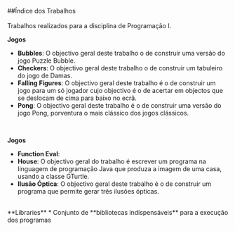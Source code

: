 ##Índice dos Trabalhos
<br><br>
Trabalhos realizados para a disciplina de Programação I. 

**Jogos**
* **Bubbles**: O objectivo geral deste trabalho o de construir uma versão do jogo Puzzle Bubble.
* **Checkers**: O objectivo geral deste trabalho o de construir um tabuleiro do jogo de Damas.
* **Falling Figures**: O objectivo geral deste trabalho é o de construir um jogo para um só jogador cujo objectivo é o de acertar em objectos que se deslocam de cima para baixo no ecrã.
* **Pong**: O objectivo geral deste trabalho é o de construir uma versão do jogo Pong, porventura o mais clássico dos jogos clássicos.


<br>

**Jogos**
* **Function Eval**: 
* **House**: O objectivo geral do trabalho é escrever um programa na linguagem de programação Java que produza a imagem de uma casa, usando a classe GTurtle. 
* **Ilusão Óptica**: O objectivo geral deste trabalho é o de construir um programa que permite gerar três ilusões ópticas. 


<br>
**Libraries**
* Conjunto de **bibliotecas indispensáveis** para a execução dos programas
